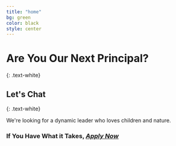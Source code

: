 ```yaml
---
title: "home"
bg: green
color: black
style: center
---
```


# Are You Our Next Principal?
{: .text-white}

<span class="fa-stack subtlecircle" style="font-size:100px; background:rgba(255,166,0,0.1)">
  <i class="fa fa-circle fa-stack-2x text-white"></i>
  <i class="fa fa-search-plus fa-stack-1x text-green"></i>
</span>

## Let's Chat
{: .text-white}


We're looking for a dynamic leader who loves children and nature.

### If You Have What it Takes, [*Apply Now*](https://screendoor.dobt.co/chattahoochee-hills-charter-school/principal-application)
